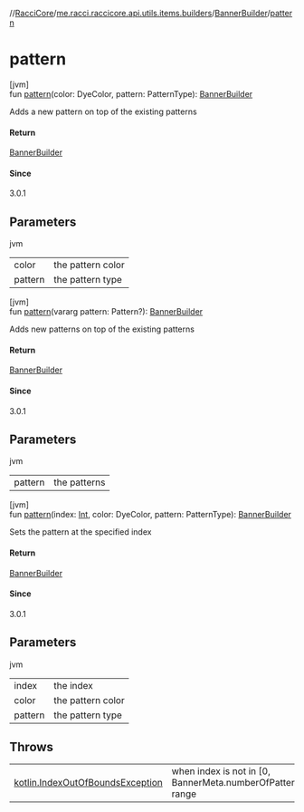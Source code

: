//[RacciCore](../../../index.md)/[me.racci.raccicore.api.utils.items.builders](../index.md)/[BannerBuilder](index.md)/[pattern](pattern.md)

# pattern

[jvm]\
fun [pattern](pattern.md)(color: DyeColor, pattern: PatternType): [BannerBuilder](index.md)

Adds a new pattern on top of the existing patterns

#### Return

[BannerBuilder](index.md)

#### Since

3.0.1

## Parameters

jvm

| | |
|---|---|
| color | the pattern color |
| pattern | the pattern type |

[jvm]\
fun [pattern](pattern.md)(vararg pattern: Pattern?): [BannerBuilder](index.md)

Adds new patterns on top of the existing patterns

#### Return

[BannerBuilder](index.md)

#### Since

3.0.1

## Parameters

jvm

| | |
|---|---|
| pattern | the patterns |

[jvm]\
fun [pattern](pattern.md)(index: [Int](https://kotlinlang.org/api/latest/jvm/stdlib/kotlin/-int/index.html), color: DyeColor, pattern: PatternType): [BannerBuilder](index.md)

Sets the pattern at the specified index

#### Return

[BannerBuilder](index.md)

#### Since

3.0.1

## Parameters

jvm

| | |
|---|---|
| index | the index |
| color | the pattern color |
| pattern | the pattern type |

## Throws

| | |
|---|---|
| [kotlin.IndexOutOfBoundsException](https://kotlinlang.org/api/latest/jvm/stdlib/kotlin/-index-out-of-bounds-exception/index.html) | when index is not in [0, BannerMeta.numberOfPatterns) range |
